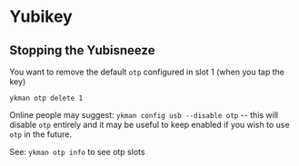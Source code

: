 # Yubikey

## Stopping the Yubisneeze

You want to remove the default `otp` configured in slot 1 (when you tap the key)

`ykman otp delete 1`

Online people may suggest: `ykman config usb --disable otp` -- this will disable `otp` entirely and it may be useful to keep enabled if you wish to use `otp` in the future.

See: `ykman otp info` to see otp slots